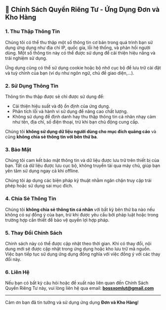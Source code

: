 ## 🔐 Chính Sách Quyền Riêng Tư - Ứng Dụng Đơn và Kho Hàng

### 1. Thu Thập Thông Tin
Chúng tôi có thể thu thập một số thông tin cơ bản trong quá trình bạn sử dụng ứng dụng như địa chỉ IP, quốc gia, lỗi hệ thống, và phản hồi người dùng. Một số thông tin này có thể được sử dụng để cải thiện hiệu năng và trải nghiệm sử dụng.

Ứng dụng cũng có thể sử dụng cookie hoặc bộ nhớ cục bộ để lưu trữ cài đặt và tuỳ chỉnh của bạn (ví dụ như ngôn ngữ, chủ đề giao diện,...).

### 2. Sử Dụng Thông Tin
Thông tin thu thập được sẽ chỉ được sử dụng để:
- Cải thiện hiệu suất và độ ổn định của ứng dụng.
- Phân tích lỗi và hành vi sử dụng để nâng cao chất lượng.
- Không sử dụng để định danh hay thu thập thông tin cá nhân nhạy cảm như tên, địa chỉ, số điện thoại, trừ khi bạn chủ động cung cấp.

Chúng tôi **không sử dụng dữ liệu người dùng cho mục đích quảng cáo** và cũng **không chia sẻ thông tin với bên thứ ba**.

### 3. Bảo Mật
Chúng tôi cam kết bảo mật thông tin và dữ liệu được lưu trữ trên thiết bị của bạn. Tất cả dữ liệu được lưu cục bộ, không truyền tải qua máy chủ, giúp bạn yên tâm sử dụng ngay cả khi offline.

Chúng tôi áp dụng các biện pháp kỹ thuật nhằm ngăn chặn truy cập trái phép hoặc sử dụng sai mục đích.

### 4. Chia Sẻ Thông Tin
Chúng tôi **không chia sẻ thông tin cá nhân** với bất kỳ bên thứ ba nào nếu không có sự đồng ý của bạn, trừ khi được yêu cầu bởi pháp luật hoặc trong trường hợp cần thiết để bảo vệ quyền lợi hợp pháp.

### 5. Thay Đổi Chính Sách
Chính sách này có thể được cập nhật theo thời gian. Khi có thay đổi, nội dung mới sẽ được cập nhật trong ứng dụng hoặc kho lưu trữ mã nguồn. Việc bạn tiếp tục sử dụng ứng dụng đồng nghĩa với việc đồng ý với các thay đổi này.

### 6. Liên Hệ
Nếu bạn có bất kỳ câu hỏi hoặc đề xuất nào liên quan đến Chính Sách Quyền Riêng Tư này, vui lòng liên hệ qua email: **bossxomlut@gmail.com**

---

Cảm ơn bạn đã tin tưởng và sử dụng ứng dụng **Đơn và Kho Hàng**!
